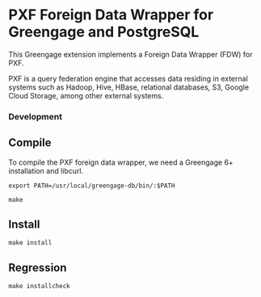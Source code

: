 # PXF Foreign Data Wrapper for Greengage and PostgreSQL

This Greengage extension implements a Foreign Data Wrapper (FDW) for PXF.

PXF is a query federation engine that accesses data residing in external systems
such as Hadoop, Hive, HBase, relational databases, S3, Google Cloud Storage,
among other external systems.

### Development

## Compile

To compile the PXF foreign data wrapper, we need a Greengage 6+ installation and libcurl.

    export PATH=/usr/local/greengage-db/bin/:$PATH

    make

## Install

    make install

## Regression

    make installcheck
